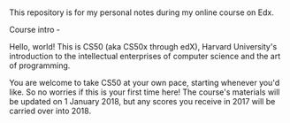 # 

This repository is for my personal notes during my online course on Edx.

Course intro - 

Hello, world! This is CS50 \(aka CS50x through edX\), Harvard University's introduction to the intellectual enterprises of computer science and the art of programming.

You are welcome to take CS50 at your own pace, starting whenever you'd like. So no worries if this is your first time here! The course's materials will be updated on 1 January 2018, but any scores you receive in 2017 will be carried over into 2018.

